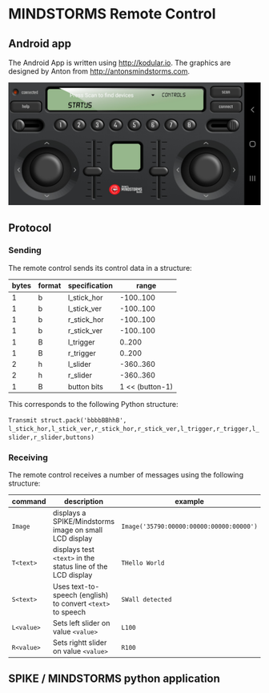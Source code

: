 # MINDSTORMS Remote Control

## Android app

The Android App is written using http://kodular.io. The graphics are designed by Anton from http://antonsmindstorms.com.

![MINDSTORMS RC](images/MINDSTORMS_RC.jpg)

## Protocol

### Sending
The remote control sends its control data in a structure:

|bytes | format | specification | range |
|------|--------|---------------|-------|
| 1 | b | l_stick_hor | -100..100 |
| 1 | b | l_stick_ver | -100..100 |
| 1 | b | r_stick_hor | -100..100 |
| 1 | b | r_stick_ver | -100..100 |
| 1 | B | l_trigger | 0..200|
| 1 | B | r_trigger | 0..200 |
| 2 | h | l_slider | -360..360 |
| 2 | h | r_slider | -360..360 |
| 1 | B | button bits | 1 << (button-1) |

This corresponds to the following Python structure:

`Transmit struct.pack('bbbbBBhhB', l_stick_hor,l_stick_ver,r_stick_hor,r_stick_ver,l_trigger,r_trigger,l_slider,r_slider,buttons)`

### Receiving
The remote control receives a number of messages using the following structure:

| command | description | example |
|---------|-------------|---------|
|`Image` | displays a SPIKE/Mindstorms image on small LCD display | `Image('35790:00000:00000:00000:00000')`|
|`T<text>` | displays test `<text>` in the status line of the LCD display | `THello World` |
|`S<text>` | Uses text-to-speech (english) to convert `<text>` to speech| `SWall detected` |
|`L<value>` | Sets left slider on value `<value>`| `L100` |
|`R<value>` | Sets rightt slider on value `<value>`| `R100` |


## SPIKE / MINDSTORMS python application
